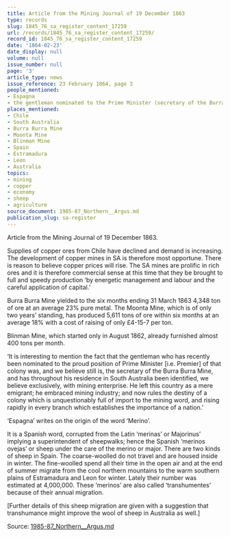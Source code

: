 ```yaml
---
title: Article from the Mining Journal of 19 December 1863
type: records
slug: 1845_76_sa_register_content_17259
url: /records/1845_76_sa_register_content_17259/
record_id: 1845_76_sa_register_content_17259
date: '1864-02-23'
date_display: null
volume: null
issue_number: null
page: '3'
article_type: news
issue_reference: 23 February 1864, page 3
people_mentioned:
- Espagna
- the gentleman nominated to the Prime Minister (secretary of the Burra Burra Mine)
places_mentioned:
- Chile
- South Australia
- Burra Burra Mine
- Moonta Mine
- Blinman Mine
- Spain
- Estramadura
- Leon
- Australia
topics:
- mining
- copper
- economy
- sheep
- agriculture
source_document: 1985-87_Northern__Argus.md
publication_slug: sa-register
---
```


Article from the Mining Journal of 19 December 1863.

Supplies of copper ores from Chile have declined and demand is increasing.  The development of copper mines in SA is therefore most opportune.  There is reason to believe copper prices will rise.  The SA mines are prolific in rich ores and it is therefore commercial sense at this time that they be brought to full and speedy production ‘by energetic management and labour and the careful application of capital.’

Burra Burra Mine yielded to the six months ending 31 March 1863 4,348 ton of ore at an average 23% pure metal.  The Moonta Mine, which is of only two years’ standing, has produced 5,611 tons of ore within six months at an average 18% with a cost of raising of only £4-15-7 per ton.

Blinman Mine, which started only in August 1862, already furnished almost 400 tons per month.

‘It is interesting to mention the fact that the gentleman who has recently been nominated to the proud position of Prime Minister [i.e. Premier] of that colony was, and we believe still is, the secretary of the Burra Burra Mine, and has throughout his residence in South Australia been identified, we believe exclusively, with mining enterprise.  He left this country as a mere emigrant; he embraced mining industry; and now rules the destiny of a colony which is unquestionably full of import to the mining word, and rising rapidly in every branch which establishes the importance of a nation.’

‘Espagna’ writes on the origin of the word ‘Merino’.

It is a Spanish word, corrupted from the Latin ‘merinas’ or Majorinus’ implying a superintendent of sheepwalks; hence the Spanish ‘merinos ovejas’ or sheep under the care of the merino or major.  There are two kinds of sheep in Spain.  The coarse-woolled do not travel and are housed inside in winter. The fine-woolled spend all their time in the open air and at the end of summer migrate from the cool northern mountains to the warm southern plains of Estramadura and Leon for winter.  Lately their number was estimated at 4,000,000.  These ‘merinos’ are also called ‘transhumentes’ because of their annual migration.

[Further details of this sheep migration are given with a suggestion that transhumance might improve the wool of sheep in Australia as well.]

Source: [1985-87_Northern__Argus.md](/downloads/markdown/1985-87_Northern__Argus.md)
